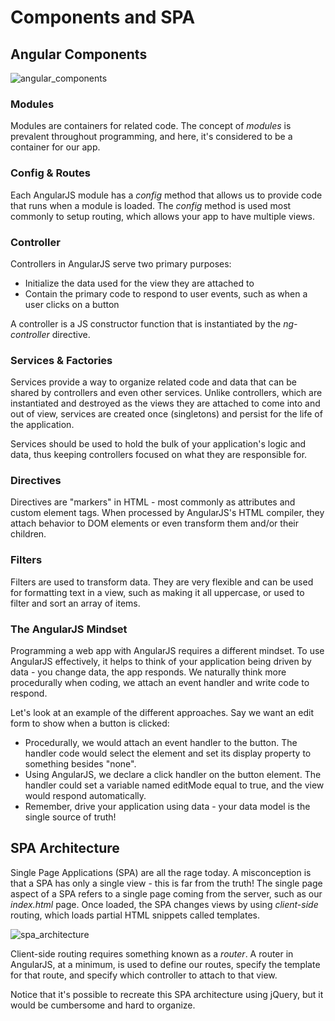 # Components and SPA

## Angular Components

![angular\_components](https://cloud.githubusercontent.com/assets/25366/8970275/a1ab2ee2-35fd-11e5-8b23-65f4159ff7d6.jpg)

### Modules

Modules are containers for related code. The concept of _modules_ is prevalent throughout programming, and here, it's considered to be a container for our app.

### Config & Routes

Each AngularJS module has a _config_ method that allows us to provide code that runs when a module is loaded. The _config_ method is used most commonly to setup routing, which allows your app to have multiple views.

### Controller

Controllers in AngularJS serve two primary purposes:

* Initialize the data used for the view they are attached to
* Contain the primary code to respond to user events, such as when a user clicks on a button

A controller is a JS constructor function that is instantiated by the _ng-controller_ directive.

### Services & Factories

Services provide a way to organize related code and data that can be shared by controllers and even other services. Unlike controllers, which are instantiated and destroyed as the views they are attached to come into and out of view, services are created once \(singletons\) and persist for the life of the application.

Services should be used to hold the bulk of your application's logic and data, thus keeping controllers focused on what they are responsible for.

### Directives

Directives are "markers" in HTML - most commonly as attributes and custom element tags. When processed by AngularJS's HTML compiler, they attach behavior to DOM elements or even transform them and/or their children.

### Filters

Filters are used to transform data. They are very flexible and can be used for formatting text in a view, such as making it all uppercase, or used to filter and sort an array of items.

### The AngularJS Mindset

Programming a web app with AngularJS requires a different mindset. To use AngularJS effectively, it helps to think of your application being driven by data - you change data, the app responds. We naturally think more procedurally when coding, we attach an event handler and write code to respond.

Let's look at an example of the different approaches. Say we want an edit form to show when a button is clicked:

* Procedurally, we would attach an event handler to the button. The handler code would select the element and set its display property to something besides "none".
* Using AngularJS, we declare a click handler on the button element.  The handler could set a variable named editMode equal to true, and the view would respond automatically.
* Remember, drive your application using data - your data model is the single source of truth!

## SPA Architecture

Single Page Applications \(SPA\) are all the rage today. A misconception is that a SPA has only a single view - this is far from the truth! The single page aspect of a SPA refers to a single page coming from the server, such as our _index.html_ page. Once loaded, the SPA changes views by using _client-side_ routing, which loads partial HTML snippets called templates.

![spa\_architecture](https://cloud.githubusercontent.com/assets/25366/8970635/896c4cce-35ff-11e5-96b2-ef7e62784764.png)

Client-side routing requires something known as a _router_. A router in AngularJS, at a minimum, is used to define our routes, specify the template for that route, and specify which controller to attach to that view.

Notice that it's possible to recreate this SPA architecture using jQuery, but it would be cumbersome and hard to organize.

